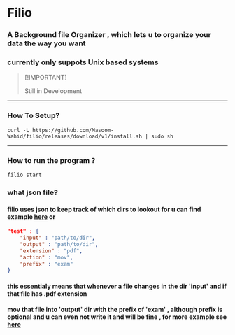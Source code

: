 # Filio
### A Background file Organizer , which lets u to organize your data the way you want
### currently only suppots Unix based systems

> \[!IMPORTANT]
>
> Still in Development

<hr>

### How To Setup?
```shell
curl -L https://github.com/Masoom-Wahid/filio/releases/download/v1/install.sh | sudo sh
```

<hr>

### How to run the program ?
```shell
filio start
```

### what json file?
#### filio uses json to keep track of which dirs to lookout for u can find example [here](./examples/) or
```json
"test" : {
    "input" : "path/to/dir",
    "output" : "path/to/dir",
    "extension" : "pdf",
    "action" : "mov",
    "prefix" : "exam"
}

```
#### this essentialy means that whenever a file changes in the dir 'input' and if that file has .pdf extension
#### mov that file into 'output' dir with the prefix of 'exam' , although prefix is optional and u can even  not write it and will be fine , for more example see [here](./examples/)